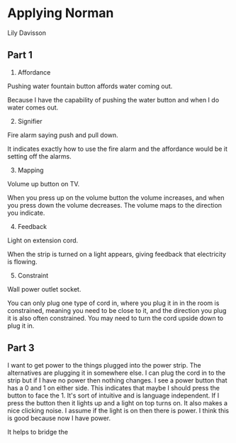 
# Applying Norman
Lily Davisson

## Part 1
1.  Affordance

Pushing water fountain button affords water coming out.

Because I have the capability of pushing the water button and when I do water comes out.
    
2.  Signifier

Fire alarm saying push and pull down. 

It indicates exactly how to use the fire alarm and the affordance would be it setting off the alarms. 
    
3.  Mapping

Volume up button on TV. 

When you press up on the volume button the volume increases, and when you press down the volume decreases. The volume maps to the direction you indicate. 
    
4.  Feedback

Light on extension cord.

When the strip is turned on a light appears, giving feedback that electricity is flowing. 
    
5.  Constraint

Wall power outlet socket. 

You can only plug one type of cord in, where you plug it in in the room is constrained, meaning you need to be close to it, and the direction you plug it is also often constrained. You may need to turn the cord upside down to plug it in.


## Part 3

I want to get power to the things plugged into the power strip. The alternatives are plugging it in somewhere else. I can plug the cord in to the strip but if I have no power then nothing changes. I see a power button that has a 0 and 1 on either side. This indicates that maybe I should press the button to face the 1. It's sort of intuitive and is language independent. If I press the button then it lights up and a light on top turns on. It also makes a nice clicking noise. I assume if the light is on then there is power. I think this is good because now I have power. 

It helps to bridge the 
